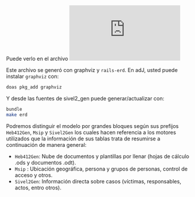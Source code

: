 Puede verlo en el archivo
![doc/erd.pdf](https://github.com/pasosdeJesus/sivel2_gen/blob/master/doc/erd.pdf)

Este archivo se generó con graphviz y `rails-erd`. En adJ, usted puede instalar `graphviz` con:
```sh
doas pkg_add graphviz
```
Y desde las fuentes de sivel2_gen puede generar/actualizar con:
```sh
bundle
make erd
```

Podremos distinguir el modelo por grandes bloques según sus prefijos `Heb412Gen`, `Msip` y `Sivel2Gen` los cuales hacen referencia a los motores utilizados que la información de sus tablas trata de resumirse a continuación de manera general:

- `Heb412Gen`: Nube de documentos y plantillas por llenar (hojas de cálculo .ods y documentos .odt).
- `Msip` : Ubicación geográfica, persona y grupos de personas, control de acceso y otros.
- `Sivel2Gen`: Información directa sobre casos (víctimas, responsables, actos, entro otros).
